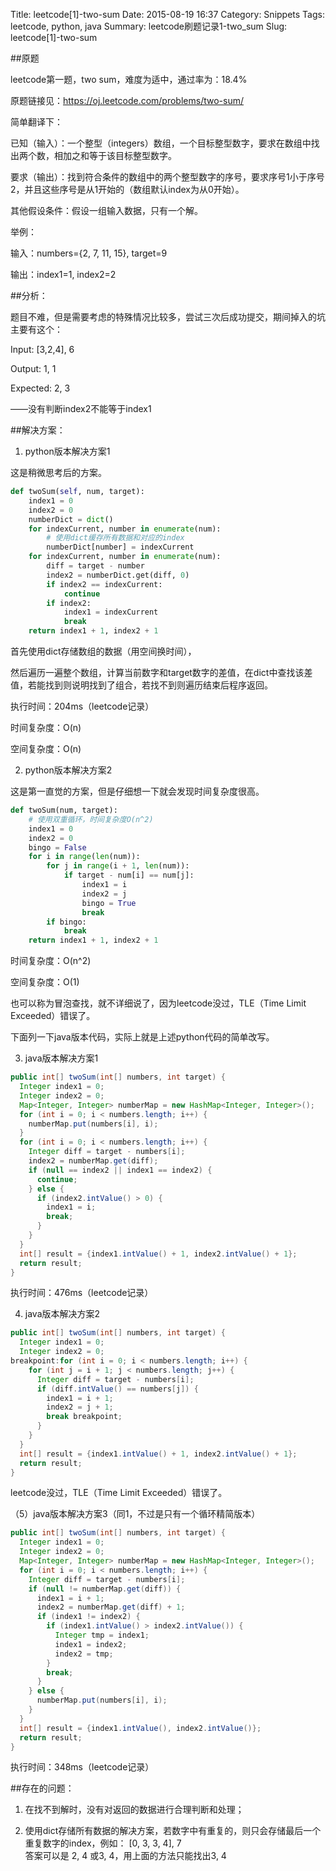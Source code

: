 Title: leetcode[1]-two-sum
Date: 2015-08-19 16:37
Category: Snippets
Tags: leetcode, python, java
Summary: leetcode刷题记录1-two_sum
Slug: leetcode[1]-two-sum

##原题

leetcode第一题，two sum，难度为适中，通过率为：18.4%

原题链接见：https://oj.leetcode.com/problems/two-sum/

简单翻译下：

已知（输入）：一个整型（integers）数组，一个目标整型数字，要求在数组中找出两个数，相加之和等于该目标整型数字。

要求（输出）：找到符合条件的数组中的两个整型数字的序号，要求序号1小于序号2，并且这些序号是从1开始的（数组默认index为从0开始）。

其他假设条件：假设一组输入数据，只有一个解。

举例：

输入：numbers={2, 7, 11, 15}, target=9

输出：index1=1, index2=2



##分析：

题目不难，但是需要考虑的特殊情况比较多，尝试三次后成功提交，期间掉入的坑主要有这个：

Input: [3,2,4], 6

Output: 1, 1

Expected: 2, 3

——没有判断index2不能等于index1



##解决方案：
1. python版本解决方案1

这是稍微思考后的方案。

````python
def twoSum(self, num, target):
    index1 = 0
    index2 = 0
    numberDict = dict()
    for indexCurrent, number in enumerate(num):
        # 使用dict缓存所有数据和对应的index
        numberDict[number] = indexCurrent
    for indexCurrent, number in enumerate(num):
        diff = target - number
        index2 = numberDict.get(diff, 0)
        if index2 == indexCurrent:
            continue
        if index2:
            index1 = indexCurrent
            break
    return index1 + 1, index2 + 1
````

首先使用dict存储数组的数据（用空间换时间），

然后遍历一遍整个数组，计算当前数字和target数字的差值，在dict中查找该差值，若能找到则说明找到了组合，若找不到则遍历结束后程序返回。

执行时间：204ms（leetcode记录）

时间复杂度：O(n)

空间复杂度：O(n)

2. python版本解决方案2

这是第一直觉的方案，但是仔细想一下就会发现时间复杂度很高。

````python
def twoSum(num, target):
    # 使用双重循环，时间复杂度O(n^2)
    index1 = 0
    index2 = 0
    bingo = False
    for i in range(len(num)):
        for j in range(i + 1, len(num)):
            if target - num[i] == num[j]:
                index1 = i
                index2 = j
                bingo = True
                break
        if bingo:
            break
    return index1 + 1, index2 + 1
````

时间复杂度：O(n^2)

空间复杂度：O(1)

也可以称为冒泡查找，就不详细说了，因为leetcode没过，TLE（Time Limit Exceeded）错误了。

下面列一下java版本代码，实际上就是上述python代码的简单改写。

3. java版本解决方案1

````java
public int[] twoSum(int[] numbers, int target) {
  Integer index1 = 0;
  Integer index2 = 0;
  Map<Integer, Integer> numberMap = new HashMap<Integer, Integer>();
  for (int i = 0; i < numbers.length; i++) {
    numberMap.put(numbers[i], i);
  }
  for (int i = 0; i < numbers.length; i++) {
    Integer diff = target - numbers[i];
    index2 = numberMap.get(diff);
    if (null == index2 || index1 == index2) {
      continue;
    } else {
      if (index2.intValue() > 0) {
        index1 = i;
        break;
      }
    }
  }
  int[] result = {index1.intValue() + 1, index2.intValue() + 1};
  return result;
}
````

执行时间：476ms（leetcode记录）

4. java版本解决方案2

````java
public int[] twoSum(int[] numbers, int target) {
  Integer index1 = 0;
  Integer index2 = 0;
breakpoint:for (int i = 0; i < numbers.length; i++) {
    for (int j = i + 1; j < numbers.length; j++) {
      Integer diff = target - numbers[i];
      if (diff.intValue() == numbers[j]) {
        index1 = i + 1;
        index2 = j + 1;
        break breakpoint;
      }
    }
  }
  int[] result = {index1.intValue() + 1, index2.intValue() + 1};
  return result;
}
````

leetcode没过，TLE（Time Limit Exceeded）错误了。

（5）java版本解决方案3（同1，不过是只有一个循环精简版本）  

````java
public int[] twoSum(int[] numbers, int target) {
  Integer index1 = 0;
  Integer index2 = 0;
  Map<Integer, Integer> numberMap = new HashMap<Integer, Integer>();
  for (int i = 0; i < numbers.length; i++) {
    Integer diff = target - numbers[i];
    if (null != numberMap.get(diff)) {
      index1 = i + 1;
      index2 = numberMap.get(diff) + 1;
      if (index1 != index2) {
        if (index1.intValue() > index2.intValue()) {
          Integer tmp = index1;
          index1 = index2;
          index2 = tmp;
        }
        break;
      }
    } else {
      numberMap.put(numbers[i], i);
    }
  }
  int[] result = {index1.intValue(), index2.intValue()};
  return result;
}
````

执行时间：348ms（leetcode记录）

##存在的问题：

1. 在找不到解时，没有对返回的数据进行合理判断和处理；

2. 使用dict存储所有数据的解决方案，若数字中有重复的，则只会存储最后一个重复数字的index，例如：
[0, 3, 3, 4], 7   
答案可以是 2, 4 或3, 4，用上面的方法只能找出3, 4